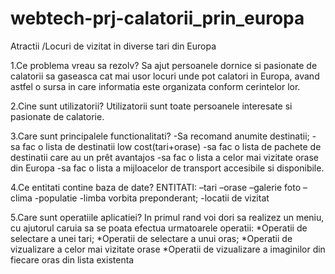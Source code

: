 # webtech-prj-calatorii_prin_europa
Atractii /Locuri de vizitat in diverse tari din Europa

1.Ce problema vreau sa rezolv?
  Sa ajut persoanele dornice si pasionate de calatorii sa gaseasca cat mai usor locuri unde pot calatori in Europa, avand astfel o sursa in care informatia este organizata conform cerintelor lor.

2.Cine sunt utilizatorii?
  Utilizatorii sunt toate persoanele interesate si pasionate de calatorie.
  
3.Care sunt principalele functionalitati?
-Sa recomand anumite destinatii;
-sa fac o lista de destinatii low cost(tari+orase)
-sa fac o lista de pachete de destinatii care au un prêt avantajos
-sa fac o lista a celor mai vizitate orase din Europa 
-sa fac o lista a mijloacelor de transport accesibile si disponibile.

4.Ce entitati contine baza de date?
  ENTITATI:
–tari
–orase
–galerie foto
–clima
-populatie
-limba vorbita preponderant;
-locatii de vizitat

5.Care sunt operatiile aplicatiei?
  In primul rand voi dori sa realizez un meniu, cu ajutorul caruia sa se poata efectua urmatoarele operatii:
*Operatii de selectare a unei tari; 
*Operatii de selectare a unui oras; 
*Operatii de vizualizare a celor mai vizitate orase
*Operatii de vizualizare a imaginilor din fiecare oras din lista existenta


